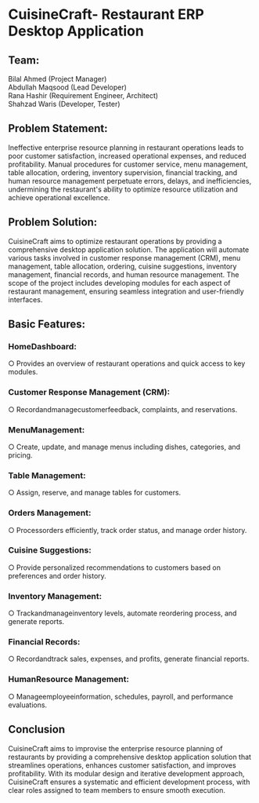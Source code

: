 <h1>CuisineCraft- Restaurant ERP Desktop Application</h1>

<h2>Team:</h2>
Bilal Ahmed  (Project Manager)<br>
Abdullah Maqsood  (Lead Developer)<br>
Rana Hashir  (Requirement Engineer, Architect)<br>
Shahzad Waris (Developer, Tester)<br>

 <h2>Problem Statement:</h2>
 Ineffective enterprise resource planning in restaurant operations leads to poor customer
 satisfaction, increased operational expenses, and reduced profitability. Manual
 procedures for customer service, menu management, table allocation, ordering,
 inventory supervision, financial tracking, and human resource management perpetuate
 errors, delays, and inefficiencies, undermining the restaurant's ability to optimize
 resource utilization and achieve operational excellence.
 
 <h2>Problem Solution:</h2>
 CuisineCraft aims to optimize restaurant operations by providing a comprehensive
 desktop application solution. The application will automate various tasks involved in
 customer response management (CRM), menu management, table allocation, ordering,
 cuisine suggestions, inventory management, financial records, and human resource
 management. The scope of the project includes developing modules for each aspect of
 restaurant management, ensuring seamless integration and user-friendly interfaces.
 
 <h2>Basic Features:</h2>
 <h3>HomeDashboard:</h3>
 ○ Provides an overview of restaurant operations and quick access to key
 modules.
 <h3>Customer Response Management (CRM):</h3>
 ○ Recordandmanagecustomerfeedback, complaints, and reservations.
 <h3>MenuManagement:</h3>
 ○ Create, update, and manage menus including dishes, categories, and
 pricing.
<h3> Table Management:</h3>
 ○ Assign, reserve, and manage tables for customers.
<h3>Orders Management:</h3>
 ○ Processorders efficiently, track order status, and manage order history.
 <h3>Cuisine Suggestions:</h3>
 ○ Provide personalized recommendations to customers based on
 preferences and order history.
 <h3>Inventory Management:</h3>
 ○ Trackandmanageinventory levels, automate reordering process, and
 generate reports.
 <h3>Financial Records:</h3>
 ○ Recordandtrack sales, expenses, and profits, generate financial reports.
 <h3>HumanResource Management:</h3>
 ○ Manageemployeeinformation, schedules, payroll, and performance
 evaluations.
 
 
<h2>Conclusion</h2>
 CuisineCraft aims to improvise the enterprise resource planning of restaurants by
 providing a comprehensive desktop application solution that streamlines operations,
 enhances customer satisfaction, and improves profitability. With its modular design and
 iterative development approach, CuisineCraft ensures a systematic and efficient
 development process, with clear roles assigned to team members to ensure smooth
 execution.
